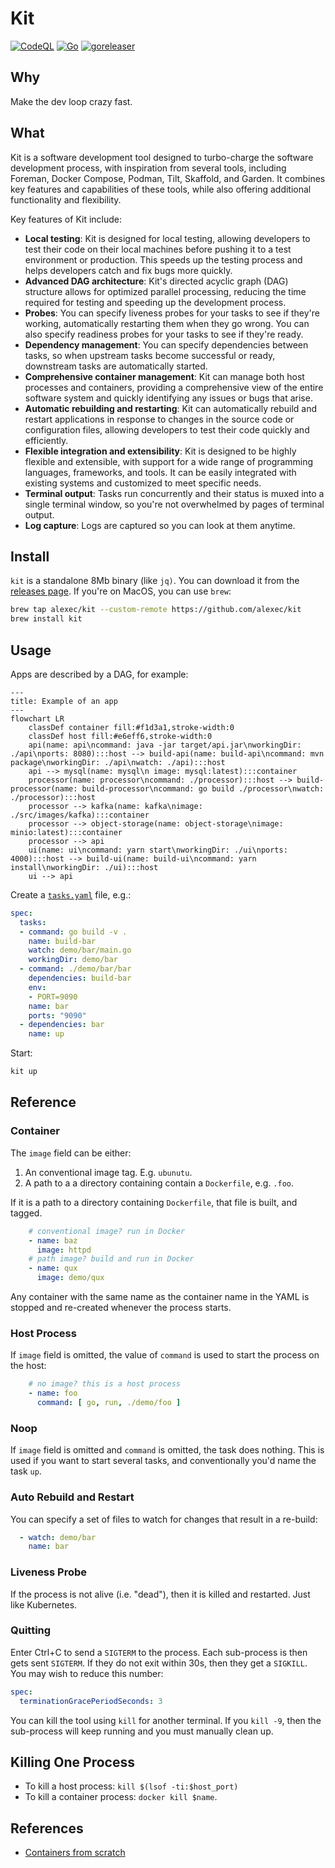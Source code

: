 # Kit

[![CodeQL](https://github.com/alexec/kit/actions/workflows/codeql-analysis.yml/badge.svg)](https://github.com/alexec/kit/actions/workflows/codeql-analysis.yml)
[![Go](https://github.com/alexec/kit/actions/workflows/go.yml/badge.svg)](https://github.com/alexec/kit/actions/workflows/go.yml)
[![goreleaser](https://github.com/alexec/kit/actions/workflows/goreleaser.yml/badge.svg)](https://github.com/alexec/kit/actions/workflows/goreleaser.yml)

## Why

Make the dev loop crazy fast.

## What

Kit is a  software development tool designed to turbo-charge the software development process, with inspiration from several  tools, including Foreman, Docker Compose, Podman, Tilt, Skaffold, and Garden. It combines key features and capabilities of these tools, while also offering additional functionality and flexibility.

Key features of Kit include:

* **Local testing**: Kit is designed for local testing, allowing developers to test their code on their local machines before pushing it to a test environment or production. This speeds up the testing process and helps developers catch and fix bugs more quickly.
* **Advanced DAG architecture**: Kit's directed acyclic graph (DAG) structure allows for optimized parallel processing, reducing the time required for testing and speeding up the development process.
* **Probes**: You can specify liveness probes for your tasks to see if they're working, automatically restarting them when they go wrong. You can also specify readiness probes for your tasks to see if they're ready.
* **Dependency management**: You can specify dependencies between tasks, so when upstream tasks become successful or ready, downstream tasks are automatically started.
* **Comprehensive container management**: Kit can manage both host processes and containers, providing a comprehensive view of the entire software system and quickly identifying any issues or bugs that arise.
* **Automatic rebuilding and restarting**: Kit can automatically rebuild and restart applications in response to changes in the source code or configuration files, allowing developers to test their code quickly and efficiently.
* **Flexible integration and extensibility**: Kit is designed to be highly flexible and extensible, with support for a wide range of programming languages, frameworks, and tools. It can be easily integrated with existing systems and customized to meet specific needs.
* **Terminal output**: Tasks run concurrently and their status is muxed into a single terminal window, so you're not overwhelmed by pages of terminal output.
* **Log capture**: Logs are captured so you can look at them anytime.

## Install

`kit` is a standalone 8Mb binary (like `jq)`. You can download it from the [releases page](https://github.com/alexec/kit/releases/tag). If you're on MacOS, you can use `brew`:

```bash
brew tap alexec/kit --custom-remote https://github.com/alexec/kit
brew install kit
```

## Usage

Apps are described by a DAG, for example:


```mermaid
---
title: Example of an app
---
flowchart LR
    classDef container fill:#f1d3a1,stroke-width:0
    classDef host fill:#e6eff6,stroke-width:0
    api(name: api\ncommand: java -jar target/api.jar\nworkingDir: ./api\nports: 8080):::host --> build-api(name: build-api\ncommand: mvn package\nworkingDir: ./api\nwatch: ./api):::host
    api --> mysql(name: mysql\n image: mysql:latest):::container
    processor(name: processor\ncommand: ./processor):::host --> build-processor(name: build-processor\ncommand: go build ./processor\nwatch: ./processor):::host
    processor --> kafka(name: kafka\nimage: ./src/images/kafka):::container
    processor --> object-storage(name: object-storage\nimage: minio:latest):::container
    processor --> api
    ui(name: ui\ncommand: yarn start\nworkingDir: ./ui\nports: 4000):::host --> build-ui(name: build-ui\ncommand: yarn install\nworkingDir: ./ui):::host
    ui --> api
```

Create a [`tasks.yaml`](tasks.yaml) file, e.g.:


```yaml
spec:
  tasks:
  - command: go build -v .
    name: build-bar
    watch: demo/bar/main.go
    workingDir: demo/bar
  - command: ./demo/bar/bar
    dependencies: build-bar
    env:
    - PORT=9090
    name: bar
    ports: "9090"
  - dependencies: bar
    name: up
```

Start:

```bash
kit up
```

## Reference

### Container

The `image` field can be either:

1. An conventional image tag. E.g. `ubunutu`.
2. A path to a a directory containing contain a `Dockerfile`, e.g. `.foo`.

If it is a path to a directory containing `Dockerfile`, that file is built, and tagged.

```yaml
    # conventional image? run in Docker
    - name: baz
      image: httpd
    # path image? build and run in Docker
    - name: qux
      image: demo/qux
```

Any container with the same name as the container name in the YAML is stopped and re-created whenever the process
starts.

### Host Process

If `image` field is omitted, the value of `command` is used to start the process on the host:

```yaml
    # no image? this is a host process
    - name: foo
      command: [ go, run, ./demo/foo ]
```
### Noop

If `image` field is omitted and `command` is omitted, the task does nothing. This is used if you want to start several tasks, and conventionally you'd name the task `up`.

### Auto Rebuild and Restart

You can specify a set of files to watch for changes that result in a re-build:

```yaml
  - watch: demo/bar
    name: bar
```        

### Liveness Probe

If the process is not alive (i.e. "dead"), then it is killed and restarted. Just like Kubernetes.

### Quitting

Enter Ctrl+C to send a `SIGTERM` to the process. Each sub-process is then gets sent `SIGTERM`. If they do not exit
within 30s, then they get a `SIGKILL`. You may wish to reduce this number:

```yaml
spec:
  terminationGracePeriodSeconds: 3
```

You can kill the tool using `kill` for another terminal. If you `kill -9`, then the sub-process will keep
running and you must manually clean up.

## Killing One Process

* To kill a host process: `kill $(lsof -ti:$host_port)`
* To kill a container process: `docker kill $name`.

## References

- [Containers from scratch](https://medium.com/@ssttehrani/containers-from-scratch-with-golang-5276576f9909)
